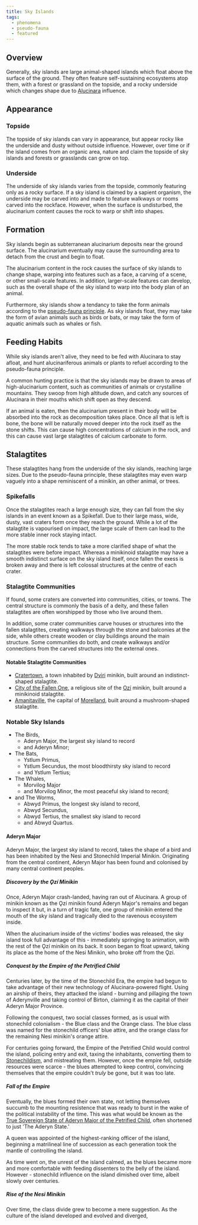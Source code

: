 ```yaml
---
title: Sky Islands
tags:
  - phenomena
  - pseudo-fauna
  - featured
---
```

## Overview
Generally, sky islands are large animal-shaped islands which float above the surface of the ground. They often feature self-sustaining ecosystems atop them, with a forest or grassland on the topside, and a rocky underside which changes shape due to [Alucinara](phenomena/alucinara.md) influence.

## Appearance
### Topside
The topside of sky islands can vary in appearance, but appear rocky like the underside and dusty without outside influence. However, over time or if the island comes from an organic area, nature and claim the topside of sky islands and forests or grasslands can grow on top.

### Underside
The underside of sky islands varies from the topside, commonly featuring only as a rocky surface. If a sky island is claimed by a sapient organism, the underside may be carved into and made to feature walkways or rooms carved into the rockface. However, when the surface is undisturbed, the alucinarium content causes the rock to warp or shift into shapes.

## Formation
Sky islands begin as subterranean alucinarium deposits near the ground surface. The alucinarium eventually may cause the surrounding area to detach from the crust and begin to float.

The alucinarium content in the rock causes the surface of sky islands to change shape, warping into features such as a face, a carving of a scene, or other small-scale features. In addition, larger-scale features can develop, such as the overall shape of the sky island to warp into the body plan of an animal.

Furthermore, sky islands show a tendancy to take the form animals according to the [pseudo-fauna principle](phenomena/pseudo-fauna-principle.md). As sky islands float, they may take the form of avian animals such as birds or bats, or may take the form of aquatic animals such as whales or fish.

## Feeding Habits
While sky islands aren't alive, they need to be fed with Alucinara to stay afloat, and hunt alucinariferous animals or plants to refuel according to the pseudo-fauna principle.

A common hunting practice is that the sky islands may be drawn to areas of high-alucinarium content, such as communities of animals or crystalline mountains. They swoop from high altitude  down, and catch any sources of Alucinara in their mouths which shift open as they descend.

If an animal is eaten, then the alucinarium present in their body will be absorbed into the rock as decomposition takes place. Once all that is left is bone, the bone will be naturally moved deeper into the rock itself as the stone shifts. This can cause high concentrations of calcium in the rock, and this can cause vast large stalagtites of calcium carbonate to form.

## Stalagtites
These stalagtites hang from the underside of the sky islands, reaching large sizes. Due to the pseudo-fauna principle, these stalagtites may even warp vaguely into a shape reminiscent of a minikin, an other animal, or trees.

### Spikefalls
Once the stalagtites reach a large enough size, they can fall from the sky islands in an event known as a Spikefall. Due to their large mass, wide, dusty, vast craters form once they reach the ground. While a lot of the stalagtite is vapourised on impact, the large scale of them can lead to the more stable inner rock staying intact.

The more stable rock tends to take a more clarified shape of what the stalagtites were before impact. Whereas a minikinoid stalagtite may have a smooth indistinct surface on the sky island itself, once fallen the exess is broken away and there is left colossal structures at the centre of each crater.

### Stalagtite Communities
If found, some craters are converted into communities, cities, or towns. The central structure is commonly the basis of a deity, and these fallen stalagtites are often worshipped by those who live around them.

In addition, some crater communities carve houses or structures into the fallen stalagtites, creating walkways through the stone and balconies at the side, while others create wooden or clay buildings around the main structure. Some communities do both, and create walkways and/or connections from the carved structures into the external ones.

#### Notable Stalagtite Communities
- [Cratertown](locations/cratertown.md), a town inhabited by [Dviri](cultures/dviri.md) minikin, built around an indistinct-shaped stalagtite.
- [City of the Fallen One](locations/city-of-the-fallen-one.md), a religious site of the [Ǫzí](cultures/Ǫzí.md) minikin, built around a minikinoid stalagtite.
- [Amanitaville](locations/amanitaville.md), the capital of [Morelland](locations/morelland.md), built around a mushroom-shaped stalagtite.

### Notable Sky Islands
- The Birds,
	- Aderyn Major, the largest sky island to record
	- and Aderyn Minor;
- The Bats,
	- Ystlum Primus,
	- Ystlum Secundus, the most bloodthirsty sky island to record
	- and Ystlum Tertius;
- The Whales,
	- Morvilog Major
	- and Morvilog Minor, the most peaceful sky island to record;
- and The Worms,
	- Abwyd Primus, the longest sky island to record,
	- Abwyd Secundus,
	- Abwyd Tertius, the smallest sky island to record
	- and Abwyd Quartus.

#### Aderyn Major
Aderyn Major, the largest sky island to record, takes the shape of a bird and has been inhabited by the Nesi and Stonechild Imperial Minikin. Originating from the central continent, Aderyn Major has been found and colonised by many central continent peoples.

##### Discovery by the Ǫzí Minikin
Once, Aderyn Major crash-landed, having ran out of Alucinara. A group of minikin known as the Ǫzí minikin found Aderyn Major's remains and began to inspect it but, in a turn of tragic fate, one group of minikin entered the mouth of the sky island and tragically died to the ravenous ecosystem inside.

When the alucinarium inside of the victims' bodies was released, the sky island took full advantage of this - immediately springing to animation, with the rest of the Ǫzí minikin on its back. It soon began to float upward, taking its place as the home of the Nesi Minikin, who broke off from the Ǫzí.

##### Conquest by the Empire of the Petrified Child
Centuries later, by the time of the Stonechild Era, the empire had begun to take advantage of their new technology of Alucinara-powered flight. Using an airship of theirs, they attacked the island - burning and pillaging the town of Aderynville and taking control of Birton, claiming it as the capital of their Aderyn Major Province.

Following the conquest, two social classes formed, as is usual with stonechild colonialism - the Blue class and the Orange class. The blue class was named for the stonechild officers' blue attire, and the orange class for the remaining Nesi minikin's orange attire.

For centuries going forward, the Empire of the Petrified Child would control the island, policing entry and exit, taxing the inhabitants, converting them to [Stonechildism](religions/stonechildism.md), and mistreating them. However, once the empire fell, outside resources were scarce - the blues attempted to keep control, convincing themselves that the empire couldn't *truly* be gone, but it was too late.

##### Fall of the Empire
Eventually, the blues formed their own state, not letting themselves succumb to the mounting resistence that was ready to burst in the wake of the political instability of the time. This was what would be known as the [True Sovereign State of Aderyn Major of the Petrified Child](locations/the-aderyn-state.md), often shortened to just 'The Aderyn State.'

A queen was appointed of the highest-ranking officer of the island, beginning a matrilineal line of succession as each generation took the mantle of controlling the island.

As time went on, the unrest of the island calmed, as the blues became more and more comfortable with feeding dissenters to the belly of the island. However - stonechild influence on the island dimished over time, albeit slowly over centuries.

##### Rise of the Nesi Minikin
Over time, the class divide grew to become a mere suggestion. As the culture of the island developed and evolved and diverged, 